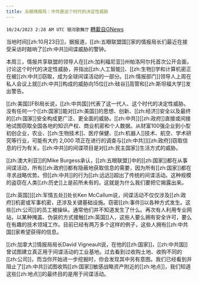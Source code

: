 ```yaml
---
title: 五眼情报局：中共是这个时代的决定性威胁
---
```

`10/24/2023 2:28 AM UTC 银河歌舞厅` [轉載自GNews](https://gnews.org/articles/1872339)

当地时间[[zh:10月23日]]，据报道，[[zh:五眼联盟国]]家的情报局长们最近在接受采访时敲响了[[zh:中共]]间谍威胁的警钟。

本周三，情报共享联盟的领导人在[[zh:加利福尼亚]]州帕洛阿尔托首次公开会面，讨论这个时代的决定性威胁，并指出[[zh:人工智能]]、[[zh:生物]]学和计算机密正在被[[zh:中共]]窃取，成为全球间谍活动的一部分。[[zh:情报部门]]领导人上周在私人会议上就[[zh:中共]]构成的威胁向15位[[zh:硅谷]]高管和[[zh:斯坦福大学]]发出警告。 

[[zh:美国]]FBI局长说，[[zh:中共国]]代表了这一代人、这个时代的决定性威胁。没有任何一个[[zh:国家]]能对[[zh:美国]]的思想、创新、[[zh:经济]]安全以及最终的[[zh:国家]]安全构成更广泛、更全面的威胁。[[zh:中共]][[zh:政府]]直接或间接地试图窃取全国各地的知识产权、商业机密和个人数据。从财富100强企业到小型初创企业，农业、[[zh:生物技术]]、医疗保健、[[zh:机器人]]技术、航空、学术研究等行业，可能有大约 2,000 项正在进行的调查与[[zh:中共]][[zh:政府]]窃取信息的行为有关。[[zh:中共]]的间谍项目是对[[zh:民主国家]]生活方式的威胁。

[[zh:澳大利亚]]的Mike Burgess承认，[[zh:五眼联盟]]中的[[zh:国家]]都在从事间谍活动，所有[[zh:政府]]都有隐蔽地获取信息的需要，因为所有[[zh:国家]]都在寻求战略优势。但[[zh:中共]]的行为[[zh:远远]]超出了传统的间谍活动。这种规模的盗窃在人类[[zh:历史]]上是前所未有的。这就是为什么我们要把它揭露出来。

[[zh:英国]][[zh:军情五处]]处长Ken McCallum说，间谍活动不仅仅涉及[[zh:政府]]机密或军事机密，还涉及关键基础设施。窃密[[zh:事件]]以各种方式发生。这些[[zh:公司]]的员工被操纵。通常他们并不知道发生了什么。再次有人利用专业网站，以某种掩盖、伪装的方式接触[[zh:英国]]人，这些人要么拥有安全许可，要么在有趣的技术领域工作。目前已经有两万多个这样的例子，这些人拥有[[zh:中共国]]家希望获得的信息。

[[zh:加拿大]]情报局局长David Vigneault说，在他的[[zh:国家]]，[[zh:中共国]]曾试图建立真正用于间谍活动的工业基地。过去看到过收购土地、收购不同的[[zh:公司]]，而当你开始进一步挖掘时，你会发现其中另有意图。我们已经看到并阻止了[[zh:中共]]试图收购[[zh:国家]]敏感战略资产附近的[[zh:地点]]，我们知道这些[[zh:地点]]的最终目的是用于间谍活动。

